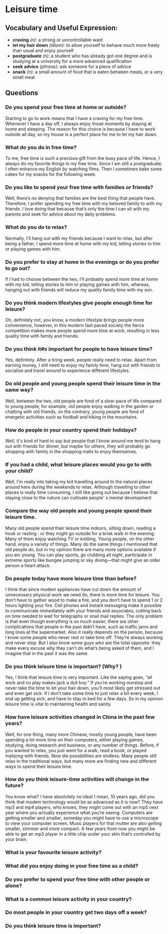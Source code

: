 # Leisure time
## Vocabulary and Useful Expression: 
* **craving** *(n)*: a strong or uncontrollable want
* **let my hair down** *(idiom)*: to allow yourself to behave much more freely than usual and enjoy yourself
* **postgraduate** *(n)*: a student who has already got one degree and is studying at a university for a more advanced qualification
* **seek advice** *(phrase)*: ask someone for a piece of advice
* **snack** *(n)*: a small amount of food that is eaten between meals, or a very small meal
## Questions
### Do you spend your free time at home or outside? 
Starting to go to work means that I have a craving for my free time. Whenever I have a day off, I always enjoy those moments by staying at home and sleeping. The reason for this choice is because I have to work outside all day, so my house is a perfect place for me to let my hair down.
### What do you do in free time? 
To me, free time is such a precious gift from the busy pace of life. Hence, I always do my favorite things in my free time. Since I am still a postgraduate, I often enhance my English by watching films. Then I sometimes bake some cakes for my snacks for the following week.
### Do you like to spend your free time with families or friends? 
Well, there’s no denying that families are the best thing that people have. Therefore, I prefer spending my free time with my beloved family to with my friends. I love doing that because that’s only the time I can sit with my parents and seek for advice about my daily problems.
### What do you do to relax? 
Normally, I'll hang out with my friends because I want to relax, but after being a father, I spend more time at home with my kid, telling stories to him or playing games with him.
### Do you prefer to stay at home in the evenings or do you prefer to go out? 
If I had to choose between the two, I'll probably spend more time at home with my kid, telling stories to him or playing games with him, whereas, hanging out with friends will reduce my quality family time with my son.
### Do you think modern lifestyles give people enough time for leisure? 
Oh, definitely not, you know, a modern lifestyle brings people more convenience, however, in this modern fast paced society the fierce competition makes more people spend more time at work, resulting in less quality time with family and friends.
### Do you think it#s important for people to have leisure time? 
Yes, definitely. After a tiring week, people really need to relax. Apart from earning money, I still need to enjoy my family time, hang out with friends to socialise and travel around to experience different lifestyles.
### Do old people and young people spend their leisure time in the same way? 
Well, between the two, old people are fond of a slow-pace of life compared to young people, for example, old people enjoy walking in the garden or chatting with old friends, on the contrary, young people are fond of energetic activities such as football and hiking in the mountains.
### How do people in your country spend their holidays? 
Well, it's kind of hard to say but people that I know around me tend to hang out with friends for dinner, but maybe for others, they will probably go shopping with family in the shopping malls to enjoy themselves.
### If you had a child, what leisure places would you go to with your child? 
Well, I'm really into taking my kid travelling around to the natural places around here during the weekends to relax. Although travelling to other places is really time consuming, I still like going out because I believe that staying close to the nature can cultivate people' s mental development
### Compare the way old people and young people spend their leisure time. 
Many old people spend their leisure time indoors, silting down, reading a hook or resting : or they might go outside for a brisk walk in the evening. Many of them enjoy watching TV or knitting. Young people, on the other hand, enjoy a variety of things. Many do the same things I mentioned that old people do, but in my opinion there are many more options available if you arc young. You can play sports, go clubbing all night, participate in extreme sports like bungee jumping or sky diving—that might give an older person a heart attack.
### Do people today have more leisure time than before?
I think that since modem appliances have cut down the amount of unnecessary physical work we need do, there is more time for leisure. You don’t have to gather wood to make a fire, and you don’t have to spend 1 or 2 hours lighting your fire. Cell phones and instant messaging make it possible to communicate immediately with your friends and associates, cutting back on time needed to wait for telegraphs or snail mail replies. The only problem is that even though everything is so much easier, there are other complications that people in the past didn’t have, such as traffic jams and long lines at the supermarket. Also it really depends on the person, because I know some people who never rest or take time off. They’re always working and never stop. But I also know some guys who are the total opposite: they make every excuse why they can’t do what’s being asked of them, and I imagine that in the past it was the same.
### Do you think leisure time is important? (Why? )
Yes, I think that leisure time is very important. Like the saying goes, “all work and no play makes jack a dull boy.” If you’re working nonstop and never take the time to let your hair down, you’ll most likely get stressed out and even get sick. If I don’t take some time to just relax a bit every week, I end up getting sick, and have to stay in bed for a few days. So in my opinion leisure time is vital to maintaining health and sanity.
### How have leisure activities changed in China in the past few years?
Well, for one thing, many more Chinese, mostly young people, have been spending a lot more time on their computers, either playing games, studying, doing research and business, or any number of things. Before, if you wanted to relax, you just went for a walk, read a book, or played mahjong with friends. Now die possibilities are endless. Many people still relax in the traditional ways, but many more are finding new and different ways to spend their leisure time.
### How do you think leisure-time activities will change in the future?
You know what? I have absolutely no idea! I mean, 10 years ago, did you think that modem technology would be as advanced as it is now? They have mp3 and mp4 players, who knows, they might come out with an mp5 next year where you actually experience what you’re seeing. Computers are getting smaller and smaller, someday you might have to use a microscope to view your computer screen. Music players for that mutter are also gelling smaller, slimmer and more compact. A few years from now you might be able to get an mp3 player in a little chip under your skin that’s controlled by your brain.
### What is your favourite leisure activity?
### What did you enjoy doing in your free time as a child?
### Do you prefer to spend your free time with other people or alone?
### What is a common leisure activity in your country?
### Do most people in your country get two days off a week?
### Do you think leisure time is important?
